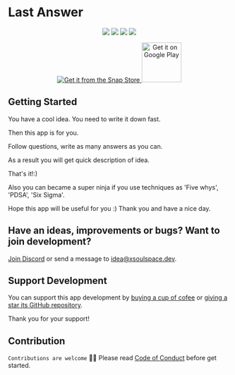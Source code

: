 # Last Answer

<p align="center">
  <a title="License" href="https://github.com/xsoulspace/last_answer/blob/master/LICENSE" ><img src="https://img.shields.io/github/license/xsoulspace/last_answer.svg" /></a>
  <a title="Discord" href="https://discord.com/invite/y54DpJwmAn" ><img src="https://img.shields.io/discord/696688204476055592.svg" /></a>
  <a title="Contributor Covenant" href="https://github.com/xsoulspace/last_answer/blob/master/CODE_OF_CONDUCT.md" ><img src="https://img.shields.io/badge/Contributor%20Covenant-v2.0%20adopted-ff69b4.svg" /></a>
  <a title="Contributors" href="https://github.com/xsoulspace/last_answer/graphs/contributors" ><img src="https://img.shields.io/github/contributors/xsoulspace/last_answer.svg" /></a>
</p>

<p align="center">
  <a href="https://snapcraft.io/last-answer">
    <img  alt="Get it from the Snap Store" src="https://snapcraft.io/static/images/badges/en/snap-store-black.svg" />
  </a>
  <a href='https://play.google.com/store/apps/details?id=dev.xsoulspace.lastanswer&pcampaignid=pcampaignidMKT-Other-global-all-co-prtnr-py-PartBadge-Mar2515-1'>
    <img height="90px"; alt='Get it on Google Play' src='https://play.google.com/intl/en_us/badges/static/images/badges/en_badge_web_generic.png'/>
  </a>
</p>

## Getting Started

You have a cool idea.
You need to write it down fast.

Then this app is for you.

Follow questions, write as many answers as you can.

As a result you will get quick description of idea.

That's it!:)

Also you can became a super ninja if you use techniques as 'Five whys', 'PDSA', 'Six Sigma'.

Hope this app will be useful for you :)
Thank you and have a nice day.

## Have an ideas, improvements or bugs? Want to join development?

[Join Discord](https://discord.gg/y54DpJwmAn) or send a message to idea@xsoulspace.dev.

## Support Development

You can support this app development by [buying a cup of cofee](https://www.buymeacoffee.com/arenukvern) or [giving a star its GitHub repository](https://github.com/xsoulspace/last_answer).

Thank you for your support!

## Contribution

`Contributions are welcome` 🎉🎉
Please read [Code of Conduct](CODE_OF_CONDUCT.md) before get started.
